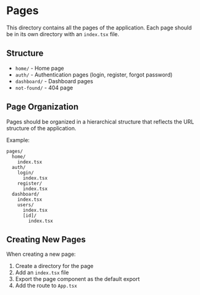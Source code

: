
# Pages

This directory contains all the pages of the application. Each page should be in its own directory with an `index.tsx` file.

## Structure

- `home/` - Home page
- `auth/` - Authentication pages (login, register, forgot password)
- `dashboard/` - Dashboard pages
- `not-found/` - 404 page

## Page Organization

Pages should be organized in a hierarchical structure that reflects the URL structure of the application.

Example:
```
pages/
  home/
    index.tsx
  auth/
    login/
      index.tsx
    register/
      index.tsx
  dashboard/
    index.tsx
    users/
      index.tsx
      [id]/
        index.tsx
```

## Creating New Pages

When creating a new page:

1. Create a directory for the page
2. Add an `index.tsx` file
3. Export the page component as the default export
4. Add the route to `App.tsx`

